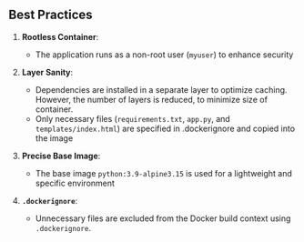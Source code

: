 ## Best Practices

1. **Rootless Container**:
   - The application runs as a non-root user (`myuser`) to enhance security

2. **Layer Sanity**:
   - Dependencies are installed in a separate layer to optimize caching. However, the number of layers is reduced, to minimize size of container.
   - Only necessary files (`requirements.txt`, `app.py`, and `templates/index.html`) are specified in .dockerignore and copied into the image

3. **Precise Base Image**:
   - The base image `python:3.9-alpine3.15` is used for a lightweight and specific environment

4. **`.dockerignore`**:
   - Unnecessary files are excluded from the Docker build context using `.dockerignore`.
